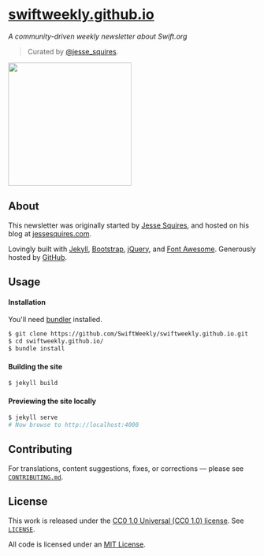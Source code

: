 # [swiftweekly.github.io](http://swiftweekly.github.io)

*A community-driven weekly newsletter about Swift.org*

> Curated by [@jesse_squires](https://twitter.com/jesse_squires).

<img src="https://raw.githubusercontent.com/SwiftWeekly/swiftweekly.github.io/master/img/swift-weekly.png" width="250"/>

## About

This newsletter was originally started by [Jesse Squires](https://github.com/jessesquires), and hosted on his blog at [jessesquires.com](http://www.jessesquires.com).

Lovingly built with [Jekyll](http://jekyllrb.com), [Bootstrap](http://getbootstrap.com), [jQuery](http://jquery.com), and [Font Awesome](http://fortawesome.github.io/Font-Awesome/). Generously hosted by [GitHub](https://pages.github.com).

## Usage

#### Installation

You'll need [bundler](http://bundler.io) installed.

```bash
$ git clone https://github.com/SwiftWeekly/swiftweekly.github.io.git
$ cd swiftweekly.github.io/
$ bundle install
```

#### Building the site

```bash
$ jekyll build
```

#### Previewing the site locally

```bash
$ jekyll serve 
# Now browse to http://localhost:4000
```

## Contributing

For translations, content suggestions, fixes, or corrections — please see [`CONTRIBUTING.md`](https://github.com/SwiftWeekly/swiftweekly.github.io/blob/master/CONTRIBUTING.md).

## License

This work is released under the [CC0 1.0 Universal (CC0 1.0) license](http://creativecommons.org/publicdomain/zero/1.0/). See [`LICENSE`](https://github.com/SwiftWeekly/swiftweekly.github.io/blob/master/LICENSE).

All code is licensed under an [MIT License](http://opensource.org/licenses/MIT).
